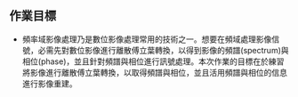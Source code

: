 ## 作業目標
- 頻率域影像處理乃是數位影像處理常用的技術之一。想要在頻域處理影像信號，必需先對數位影像進行離散傅立葉轉換，以得到影像的頻譜(spectrum)與相位(phase)，並且針對頻譜與相位進行訊號處理。本次作業的目標在於練習將影像進行離散傅立葉轉換，以取得頻譜與相位，並且活用頻譜與相位的信息進行影像重建。
